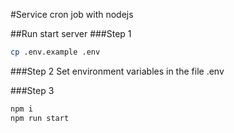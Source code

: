 #Service cron job with nodejs

##Run start server
###Step 1
```bash
cp .env.example .env
```

###Step 2
Set environment variables in the file .env

###Step 3
```bash
npm i
npm run start
```
